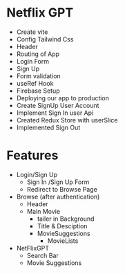 # Netflix GPT

- Create vite 
- Config Tailwind Css
- Header
- Routing of App
- Login Form
- Sign Up
- Form validation
- useRef Hook
- Firebase Setup
- Deploying our app to production
- Create SignUp User Account
- Implement Sign In user Api
- Created Redux Store with userSlice
- Implemented Sign Out


# Features
- Login/Sign Up
    - Sign In /Sign Up Form
    - Redirect to Browse Page
- Browse (after authentication)
    - Header
    - Main Movie
        - tailer in Background
        - Title & Desciption
        - MovieSuggestions
            - MovieLists 
- NetFlixGPT
    - Search Bar
    - Movie Suggestions